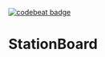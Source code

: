 [![codebeat badge](https://codebeat.co/badges/afb84616-90eb-45ac-9226-f1b50eb66614)](https://codebeat.co/projects/github-com-nojap-stationboard-master)


# StationBoard
